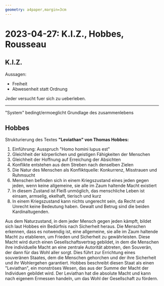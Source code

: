 ```yaml
---
geometry: a4paper,margin=3cm
---
```

# 2023-04-27: K.I.Z., Hobbes, Rousseau

## K.I.Z.
Aussagen:

- Freiheit 
- Abwesenheit statt Ordnung

Jeder versucht fuer sich zu ueberleben.

---

"System" bedingt/ermoeglicht Grundlage des zusammenlebens

## Hobbes
Strukturierung des Textes **"Leviathan" von Thomas Hobbes:**

1. Einführung: Ausspruch "Homo homini lupus est"
2. Gleichheit der körperlichen und geistigen Fähigkeiten der Menschen
3. Gleichheit der Hoffnung auf Erreichung der Absichten
4. Konflikte entstehen aus dem Streben nach denselben Zielen
5. Die Natur des Menschen als Konfliktquelle: Konkurrenz, Misstrauen und Ruhmsucht
5. Menschen befinden sich in einem Kriegszustand eines jeden gegen jeden, wenn
   keine allgemeine, sie alle im Zaum haltende Macht existiert
6. In diesem Zustand ist Fleiß unmöglich, das menschliche Leben ist einsam,
   armselig, ekelhaft, tierisch und kurz
7. In einem Kriegszustand kann nichts ungerecht sein, da Recht und Unrecht
   keine Bedeutung haben. Gewalt und Betrug sind die beiden Kardinaltugenden.



Aus dem Naturzustand, in dem jeder Mensch gegen jeden kämpft, bildet sich laut
Hobbes ein Bedürfnis nach Sicherheit heraus. Die Menschen erkennen, dass es
notwendig ist, eine allgemeine, sie alle im Zaum haltende Macht zu etablieren,
um Frieden und Sicherheit zu gewährleisten. Diese Macht wird durch einen
Gesellschaftsvertrag gebildet, in dem die Menschen ihre individuelle Macht an
eine zentrale Autorität abtreten, den Souverän, der dann für das Wohl aller
sorgt. Dies führt zur Errichtung eines souveränen Staates, dem die Menschen
gehorchen und der ihre Sicherheit und ihr Wohlergehen garantiert. Hobbes
beschreibt diesen Staat als einen "Leviathan", ein monströses Wesen, das aus
der Summe der Macht der Individuen gebildet wird. Der Leviathan hat die
absolute Macht und kann nach eigenem Ermessen handeln, um das Wohl der
Gesellschaft zu fördern.
